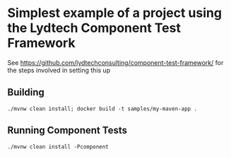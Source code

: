 # Simplest example of a project using the Lydtech Component Test Framework

See https://github.com/lydtechconsulting/component-test-framework/ for the steps involved in setting this up

## Building

```
./mvnw clean install; docker build -t samples/my-maven-app .
```

## Running Component Tests
```
./mvnw clean install -Pcomponent
```
